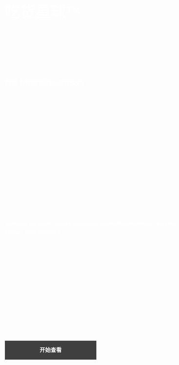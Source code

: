 
<div class="wrap-ep1">吃货星球™</div>
<div class="wrap-ep2">微信小程序部署&运营文档</div>
<div class="wrap-ep3">本文档适用于微信小程序V3.6以上版本及新版小程序，旨在为您提供便捷的操作指南。请使用导航栏或搜索工具快速定位您的需求。</div>
<a class="wrap-ep4" href="config/start.md">开始查看</a>

<style>
.page-footer{
    display: none;
}
#book-search-input {
    display:none;
}
.wrap-ep1{
    position: absolute;
    display: block;
    pointer-events: auto;
    z-index: 18;
    font-family: "Fira Sans";
    height: auto;
    width: auto;
    left: 10vh;
    bottom: 37vh;
    color: rgb(255, 255, 255);  
    text-decoration: none;
    white-space: pre-wrap;
    min-height: 0;
    min-width: 0;
    max-height: none;
    max-width: none;
    text-align: left;
    line-height: 120px;
    letter-spacing: 0;
    font-weight: 500;
    font-size: 90px;
    transform-origin: 50% 50%;
    opacity: 1;
    transform: translate(0px, 0px);
    visibility: visible;
    
}
.wrap-ep2{
    position: absolute;
    display: block;
    pointer-events: auto;
    z-index: 18;
    font-family: "Fira Sans";
    height: auto;
    width: auto;
    left: 10vh;
    bottom: 30vh;
    color: rgb(255, 255, 255);
    text-decoration: none;
    white-space: pre-wrap;
    min-height: 0px;
    min-width: 0px;
    max-height: none;
    max-width: none;
    text-align: left;
    line-height: 55px;
    letter-spacing: 0px;
    font-weight: 400;
    font-size: 40px;
    transform-origin: 50% 50%;
    opacity: 1;
    transform: translate(0px, 0px);
    visibility: visible;
}
.wrap-ep3{
    position: absolute;
    display: block;
    pointer-events: auto;
    z-index: 18;
    font-family: "Fira Sans";
    height: auto;
    width: auto;
    left: 10vh;
    right: 20vh;
    bottom: 20vh;
    color: rgb(255, 255, 255);
    text-decoration: none;
    white-space: pre-wrap;
    min-height: 0;
    min-width: 0;
    max-height: none;
    max-width: none;
    text-align: left;
    line-height: 30px;
    letter-spacing: 0;
    font-weight: 400;
    font-size: 20px;
    transform-origin: 50% 50%;
    opacity: 1;
    transform: translate(0px, 0px);
    visibility: visible;
}
.wrap-ep4{
    position: absolute;
    background-color: rgba(0, 0, 0, 0.75)!important;
    display: block;
    pointer-events: auto;
    z-index: 18;
    font-family: "Fira Sans";
    height: auto;
    width: 280px;
    left: 10vh;
    padding: 16px 10px;
    bottom: 10vh;
    color: rgb(255, 255, 255)!important;
    text-decoration: none;
    white-space: pre-wrap;
    min-height: 0;
    min-width: 0;
    max-height: none;
    max-width: none;
    text-align: center;
    line-height: 30px;
    letter-spacing: 0;
    font-weight: 700;
    font-size: 18px;
    transform-origin: 50% 50%;
    opacity: 1;
    transform: translate(0px, 0px);
    visibility: visible;
}

.body-inner{
    z-index: 8;
    background: linear-gradient(115deg, rgba(24,117,200,0.71) 0%, rgba(91,178,255,0.71) 100%);
    color: rgb(255, 255, 255);
    width: 100%;
    height: 100%;
    min-height: 0;
    min-width: 0;
    max-height: none;
    max-width: none;
    transform-origin: 50% 50%;
    opacity: 1;
    transform: translate(0px, 0px);
    visibility: visible;
}

.page-inner{
    height: calc(100vh - 50px);
}

.book-body{
	background-image: url("./im003.jpg");
	background-repeat: no-repeat;
	background-size: cover; 
	background-position: 50% 50%; 
	opacity: 1; 
	transform: translate(0px, 0px); 
	visibility: inherit; 
	z-index: 20;
}
@media (max-width: 1240px){
.page-inner{
    height: calc(100vh - 120px);
}
.book-body {
    padding-bottom: 0px;
}
.book-body .body-inner {
    position: static;
    height: calc(100vh - 70px);
}
.wrap-ep1{
    font-size: 50px;
    left: 5vh;
    right: 5vh;
    bottom: 37vh;
}
.wrap-ep2{
    font-size: 22px;
    left: 5vh;
    right: 5vh;
    bottom: 32vh;
}
.wrap-ep3{
    font-size: 13px;
    left: 5vh;
    right: 5vh;
}
.wrap-ep4{
    font-size: 18px;
    left: 5vh;
    right: 5vh;
}
}
</style>
